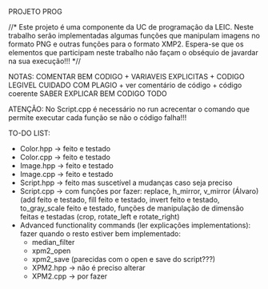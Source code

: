 PROJETO PROG

//*
Este projeto é uma componente da UC de programação da LEIC. Neste trabalho serão implementadas algumas funções que manipulam imagens no formato PNG
e outras funções para o formato XMP2.
Espera-se que os elementos que participam neste trabalho não façam o obséquio de javardar na sua execução!!!
*//
  
NOTAS: COMENTAR BEM CODIGO + VARIAVEIS EXPLICITAS + CODIGO LEGIVEL
CUIDADO COM PLAGIO + ver comentário de código + código coerente
SABER EXPLICAR BEM CODIGO TODO

ATENÇÃO:
No Script.cpp é necessário no run acrecentar o comando que permite executar cada função se não o código falha!!!

TO-DO LIST:
- Color.hpp -> feito e testado
- Color.cpp -> feito e testado
- Image.hpp -> feito e testado
- Image.cpp -> feito e testado
- Script.hpp -> feito mas suscetível a mudanças caso seja preciso
- Script.cpp -> com funções por fazer: replace, h_mirror, v_mirror (Álvaro) (add feito e testado, fill feito e testado, invert feito e testado, to_gray_scale feito e testado, funções de manipulação de dimensão feitas e testadas (crop, rotate_left e rotate_right)
- Advanced functionality commands (ler explicações implementations): fazer quando o resto estiver bem implementado: 
  - median_filter
  - xpm2_open
  - xpm2_save (parecidas com o open e save do script???)
  - XPM2.hpp -> não é preciso alterar
  - XPM2.cpp -> por fazer  

